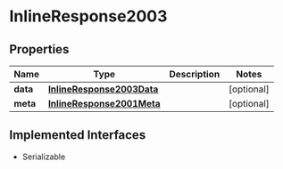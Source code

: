 

# InlineResponse2003


## Properties

Name | Type | Description | Notes
------------ | ------------- | ------------- | -------------
**data** | [**InlineResponse2003Data**](InlineResponse2003Data.md) |  |  [optional]
**meta** | [**InlineResponse2001Meta**](InlineResponse2001Meta.md) |  |  [optional]


## Implemented Interfaces

* Serializable


